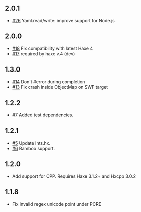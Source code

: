 ## 2.0.1

- [#26](https://github.com/mikestead/hx-yaml/pull/26) Yaml.read/write: 
  improve support for Node.js

## 2.0.0

- [#18](https://github.com/mikestead/hx-yaml/pull/18) Fix compatibility with
  latest Haxe 4
- [#17](https://github.com/mikestead/hx-yaml/pull/17) required by haxe v.4 (dev)

## 1.3.0

- [#14](https://github.com/mikestead/hx-yaml/pull/13) Don't #error during
  completion
- [#13](https://github.com/mikestead/hx-yaml/pull/13) Fix crash inside ObjectMap
  on SWF target

## 1.2.2

- [#7](https://github.com/mikestead/hx-yaml/pull/7) Added test dependencies.

## 1.2.1

- [#5](https://github.com/mikestead/hx-yaml/pull/5) Update Ints.hx.
- [#6](https://github.com/mikestead/hx-yaml/pull/6) Bamboo support.

## 1.2.0

- Add support for CPP. Requires Haxe 3.1.2+ and Hxcpp 3.0.2

## 1.1.8

- Fix invalid regex unicode point under PCRE
